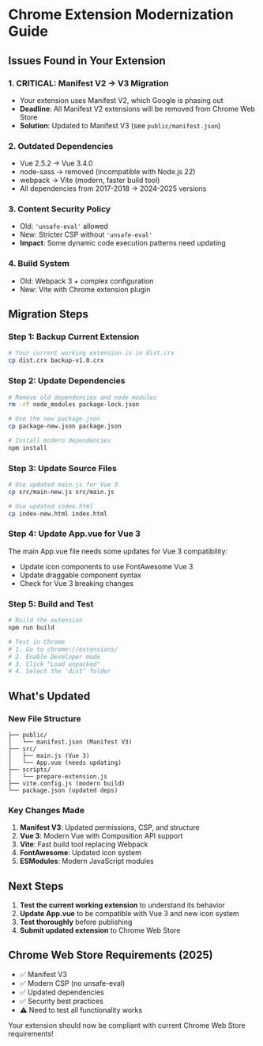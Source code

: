 # Chrome Extension Modernization Guide

## Issues Found in Your Extension

### 1. **CRITICAL: Manifest V2 → V3 Migration**

- Your extension uses Manifest V2, which Google is phasing out
- **Deadline**: All Manifest V2 extensions will be removed from Chrome Web Store
- **Solution**: Updated to Manifest V3 (see `public/manifest.json`)

### 2. **Outdated Dependencies**

- Vue 2.5.2 → Vue 3.4.0
- node-sass → removed (incompatible with Node.js 22)
- webpack → Vite (modern, faster build tool)
- All dependencies from 2017-2018 → 2024-2025 versions

### 3. **Content Security Policy**

- Old: `'unsafe-eval'` allowed
- New: Stricter CSP without `'unsafe-eval'`
- **Impact**: Some dynamic code execution patterns need updating

### 4. **Build System**

- Old: Webpack 3 + complex configuration
- New: Vite with Chrome extension plugin

## Migration Steps

### Step 1: Backup Current Extension

```bash
# Your current working extension is in dist.crx
cp dist.crx backup-v1.0.crx
```

### Step 2: Update Dependencies

```bash
# Remove old dependencies and node_modules
rm -rf node_modules package-lock.json

# Use the new package.json
cp package-new.json package.json

# Install modern dependencies
npm install
```

### Step 3: Update Source Files

```bash
# Use updated main.js for Vue 3
cp src/main-new.js src/main.js

# Use updated index.html
cp index-new.html index.html
```

### Step 4: Update App.vue for Vue 3

The main App.vue file needs some updates for Vue 3 compatibility:

- Update icon components to use FontAwesome Vue 3
- Update draggable component syntax
- Check for Vue 3 breaking changes

### Step 5: Build and Test

```bash
# Build the extension
npm run build

# Test in Chrome
# 1. Go to chrome://extensions/
# 2. Enable Developer mode
# 3. Click "Load unpacked"
# 4. Select the 'dist' folder
```

## What's Updated

### New File Structure

```
├── public/
│   └── manifest.json (Manifest V3)
├── src/
│   ├── main.js (Vue 3)
│   └── App.vue (needs updating)
├── scripts/
│   └── prepare-extension.js
├── vite.config.js (modern build)
└── package.json (updated deps)
```

### Key Changes Made

1. **Manifest V3**: Updated permissions, CSP, and structure
2. **Vue 3**: Modern Vue with Composition API support
3. **Vite**: Fast build tool replacing Webpack
4. **FontAwesome**: Updated icon system
5. **ESModules**: Modern JavaScript modules

## Next Steps

1. **Test the current working extension** to understand its behavior
2. **Update App.vue** to be compatible with Vue 3 and new icon system
3. **Test thoroughly** before publishing
4. **Submit updated extension** to Chrome Web Store

## Chrome Web Store Requirements (2025)

- ✅ Manifest V3
- ✅ Modern CSP (no unsafe-eval)
- ✅ Updated dependencies
- ✅ Security best practices
- ⚠️ Need to test all functionality works

Your extension should now be compliant with current Chrome Web Store requirements!
